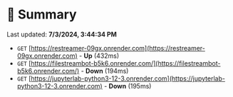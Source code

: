 # 📖 Summary
Last updated: **7/3/2024, 3:44:34 PM**

- `GET` [https://restreamer-09gx.onrender.com](https://restreamer-09gx.onrender.com) - **Up** (432ms)
- `GET` [https://filestreambot-b5k6.onrender.com/](https://filestreambot-b5k6.onrender.com/) - **Down** (194ms)
- `GET` [https://jupyterlab-python3-12-3.onrender.com](https://jupyterlab-python3-12-3.onrender.com) - **Down** (195ms)
